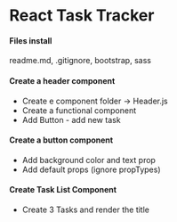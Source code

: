 # React Task Tracker

#### Files install

readme.md, .gitignore, bootstrap, sass

#### Create a header component

- Create e component folder -> Header.js
- Create a functional component
- Add Button - add new task

#### Create a button component

- Add background color and text prop
- Add default props (ignore propTypes)

#### Create Task List Component

- Create 3 Tasks and render the title
